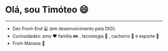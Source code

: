 # Olá, sou Timóteo :smile:

--------------------------

* Dev Front-End :computer: (em desenvolvimento pela DIO);
* Curiosidades: amo :heart: família :family: , tecnologia :robot: , cachorro :dog:  e esporte :volleyball:
* From Manaus :sunrise: